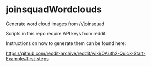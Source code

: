 # joinsquadWordclouds
Generate word cloud images from /r/joinsquad

Scripts in this repo require API keys from reddit.

Instructions on how to generate them can be found here:

https://github.com/reddit-archive/reddit/wiki/OAuth2-Quick-Start-Example#first-steps

